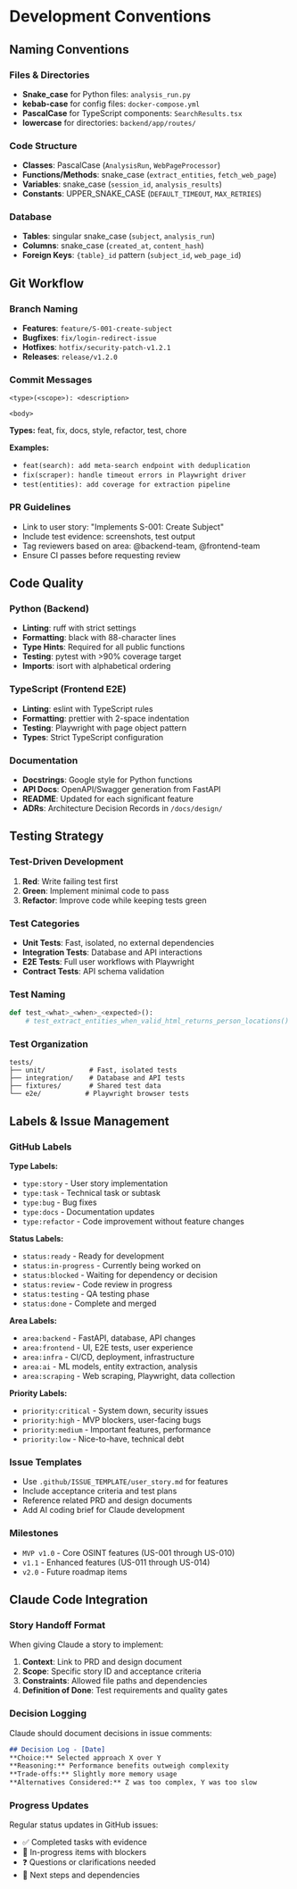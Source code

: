 # Development Conventions

## Naming Conventions

### Files & Directories
- **Snake_case** for Python files: `analysis_run.py`
- **kebab-case** for config files: `docker-compose.yml`
- **PascalCase** for TypeScript components: `SearchResults.tsx`
- **lowercase** for directories: `backend/app/routes/`

### Code Structure
- **Classes**: PascalCase (`AnalysisRun`, `WebPageProcessor`)
- **Functions/Methods**: snake_case (`extract_entities`, `fetch_web_page`)
- **Variables**: snake_case (`session_id`, `analysis_results`)
- **Constants**: UPPER_SNAKE_CASE (`DEFAULT_TIMEOUT`, `MAX_RETRIES`)

### Database
- **Tables**: singular snake_case (`subject`, `analysis_run`)
- **Columns**: snake_case (`created_at`, `content_hash`)
- **Foreign Keys**: `{table}_id` pattern (`subject_id`, `web_page_id`)

## Git Workflow

### Branch Naming
- **Features**: `feature/S-001-create-subject`
- **Bugfixes**: `fix/login-redirect-issue`
- **Hotfixes**: `hotfix/security-patch-v1.2.1`
- **Releases**: `release/v1.2.0`

### Commit Messages
```
<type>(<scope>): <description>

<body>

```

**Types:** feat, fix, docs, style, refactor, test, chore

**Examples:**
- `feat(search): add meta-search endpoint with deduplication`
- `fix(scraper): handle timeout errors in Playwright driver`
- `test(entities): add coverage for extraction pipeline`

### PR Guidelines
- Link to user story: "Implements S-001: Create Subject"
- Include test evidence: screenshots, test output
- Tag reviewers based on area: @backend-team, @frontend-team
- Ensure CI passes before requesting review

## Code Quality

### Python (Backend)
- **Linting**: ruff with strict settings
- **Formatting**: black with 88-character lines
- **Type Hints**: Required for all public functions
- **Testing**: pytest with >90% coverage target
- **Imports**: isort with alphabetical ordering

### TypeScript (Frontend E2E)
- **Linting**: eslint with TypeScript rules
- **Formatting**: prettier with 2-space indentation
- **Testing**: Playwright with page object pattern
- **Types**: Strict TypeScript configuration

### Documentation
- **Docstrings**: Google style for Python functions
- **API Docs**: OpenAPI/Swagger generation from FastAPI
- **README**: Updated for each significant feature
- **ADRs**: Architecture Decision Records in `/docs/design/`

## Testing Strategy

### Test-Driven Development
1. **Red**: Write failing test first
2. **Green**: Implement minimal code to pass
3. **Refactor**: Improve code while keeping tests green

### Test Categories
- **Unit Tests**: Fast, isolated, no external dependencies
- **Integration Tests**: Database and API interactions
- **E2E Tests**: Full user workflows with Playwright
- **Contract Tests**: API schema validation

### Test Naming
```python
def test_<what>_<when>_<expected>():
    # test_extract_entities_when_valid_html_returns_person_locations()
```

### Test Organization
```
tests/
├── unit/           # Fast, isolated tests
├── integration/    # Database and API tests
├── fixtures/       # Shared test data
└── e2e/           # Playwright browser tests
```

## Labels & Issue Management

### GitHub Labels

**Type Labels:**
- `type:story` - User story implementation
- `type:task` - Technical task or subtask
- `type:bug` - Bug fixes
- `type:docs` - Documentation updates
- `type:refactor` - Code improvement without feature changes

**Status Labels:**
- `status:ready` - Ready for development
- `status:in-progress` - Currently being worked on
- `status:blocked` - Waiting for dependency or decision
- `status:review` - Code review in progress
- `status:testing` - QA testing phase
- `status:done` - Complete and merged

**Area Labels:**
- `area:backend` - FastAPI, database, API changes
- `area:frontend` - UI, E2E tests, user experience
- `area:infra` - CI/CD, deployment, infrastructure
- `area:ai` - ML models, entity extraction, analysis
- `area:scraping` - Web scraping, Playwright, data collection

**Priority Labels:**
- `priority:critical` - System down, security issues
- `priority:high` - MVP blockers, user-facing bugs
- `priority:medium` - Important features, performance
- `priority:low` - Nice-to-have, technical debt

### Issue Templates
- Use `.github/ISSUE_TEMPLATE/user_story.md` for features
- Include acceptance criteria and test plans
- Reference related PRD and design documents
- Add AI coding brief for Claude development

### Milestones
- `MVP v1.0` - Core OSINT features (US-001 through US-010)
- `v1.1` - Enhanced features (US-011 through US-014)
- `v2.0` - Future roadmap items

## Claude Code Integration

### Story Handoff Format
When giving Claude a story to implement:
1. **Context**: Link to PRD and design document
2. **Scope**: Specific story ID and acceptance criteria
3. **Constraints**: Allowed file paths and dependencies
4. **Definition of Done**: Test requirements and quality gates

### Decision Logging
Claude should document decisions in issue comments:
```markdown
## Decision Log - [Date]
**Choice:** Selected approach X over Y
**Reasoning:** Performance benefits outweigh complexity
**Trade-offs:** Slightly more memory usage
**Alternatives Considered:** Z was too complex, Y was too slow
```

### Progress Updates
Regular status updates in GitHub issues:
- ✅ Completed tasks with evidence
- 🔄 In-progress items with blockers
- ❓ Questions or clarifications needed
- 📝 Next steps and dependencies